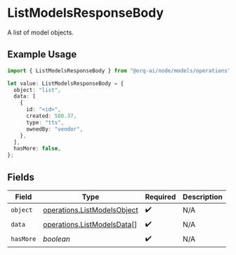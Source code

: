 # ListModelsResponseBody

A list of model objects.

## Example Usage

```typescript
import { ListModelsResponseBody } from "@orq-ai/node/models/operations";

let value: ListModelsResponseBody = {
  object: "list",
  data: [
    {
      id: "<id>",
      created: 580.37,
      type: "tts",
      ownedBy: "vendor",
    },
  ],
  hasMore: false,
};
```

## Fields

| Field                                                                      | Type                                                                       | Required                                                                   | Description                                                                |
| -------------------------------------------------------------------------- | -------------------------------------------------------------------------- | -------------------------------------------------------------------------- | -------------------------------------------------------------------------- |
| `object`                                                                   | [operations.ListModelsObject](../../models/operations/listmodelsobject.md) | :heavy_check_mark:                                                         | N/A                                                                        |
| `data`                                                                     | [operations.ListModelsData](../../models/operations/listmodelsdata.md)[]   | :heavy_check_mark:                                                         | N/A                                                                        |
| `hasMore`                                                                  | *boolean*                                                                  | :heavy_check_mark:                                                         | N/A                                                                        |